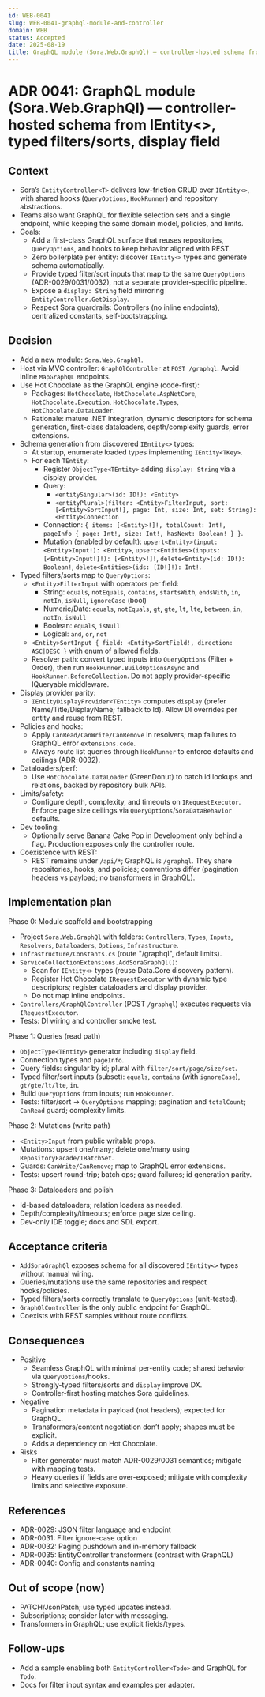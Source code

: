 ```yaml
---
id: WEB-0041
slug: WEB-0041-graphql-module-and-controller
domain: WEB
status: Accepted
date: 2025-08-19
title: GraphQL module (Sora.Web.GraphQl) — controller-hosted schema from IEntity<>, typed filters/sorts, display field
---
```

 
# ADR 0041: GraphQL module (Sora.Web.GraphQl) — controller-hosted schema from IEntity<>, typed filters/sorts, display field

## Context

- Sora’s `EntityController<T>` delivers low-friction CRUD over `IEntity<>`, with shared hooks (`QueryOptions`, `HookRunner`) and repository abstractions.
- Teams also want GraphQL for flexible selection sets and a single endpoint, while keeping the same domain model, policies, and limits.
- Goals:
  - Add a first-class GraphQL surface that reuses repositories, `QueryOptions`, and hooks to keep behavior aligned with REST.
  - Zero boilerplate per entity: discover `IEntity<>` types and generate schema automatically.
  - Provide typed filter/sort inputs that map to the same `QueryOptions` (ADR-0029/0031/0032), not a separate provider-specific pipeline.
  - Expose a `display: String` field mirroring `EntityController.GetDisplay`.
  - Respect Sora guardrails: Controllers (no inline endpoints), centralized constants, self-bootstrapping.

## Decision

- Add a new module: `Sora.Web.GraphQl`.
- Host via MVC controller: `GraphQlController` at `POST /graphql`. Avoid inline `MapGraphQL` endpoints.
- Use Hot Chocolate as the GraphQL engine (code-first):
  - Packages: `HotChocolate`, `HotChocolate.AspNetCore`, `HotChocolate.Execution`, `HotChocolate.Types`, `HotChocolate.DataLoader`.
  - Rationale: mature .NET integration, dynamic descriptors for schema generation, first-class dataloaders, depth/complexity guards, error extensions.
- Schema generation from discovered `IEntity<>` types:
  - At startup, enumerate loaded types implementing `IEntity<TKey>`.
  - For each `TEntity`:
    - Register `ObjectType<TEntity>` adding `display: String` via a display provider.
    - Query:
      - `<entitySingular>(id: ID!): <Entity>`
      - `<entityPlural>(filter: <Entity>FilterInput, sort: [<Entity>SortInput!], page: Int, size: Int, set: String): <Entity>Connection`
    - Connection: `{ items: [<Entity>!]!, totalCount: Int!, pageInfo { page: Int!, size: Int!, hasNext: Boolean! } }`.
    - Mutation (enabled by default): `upsert<Entity>(input: <Entity>Input!): <Entity>`, `upsert<Entities>(inputs: [<Entity>Input!]!): [<Entity>!]!`, `delete<Entity>(id: ID!): Boolean!`, `delete<Entities>(ids: [ID!]!): Int!`.
- Typed filters/sorts map to `QueryOptions`:
  - `<Entity>FilterInput` with operators per field:
    - String: `equals`, `notEquals`, `contains`, `startsWith`, `endsWith`, `in`, `notIn`, `isNull`, `ignoreCase` (bool)
    - Numeric/Date: `equals`, `notEquals`, `gt`, `gte`, `lt`, `lte`, `between`, `in`, `notIn`, `isNull`
    - Boolean: `equals`, `isNull`
    - Logical: `and`, `or`, `not`
  - `<Entity>SortInput { field: <Entity>SortField!, direction: ASC|DESC }` with enum of allowed fields.
  - Resolver path: convert typed inputs into `QueryOptions` (Filter + Order), then run `HookRunner.BuildOptionsAsync` and `HookRunner.BeforeCollection`. Do not apply provider-specific IQueryable middleware.
- Display provider parity:
  - `IEntityDisplayProvider<TEntity>` computes `display` (prefer Name/Title/DisplayName; fallback to Id). Allow DI overrides per entity and reuse from REST.
- Policies and hooks:
  - Apply `CanRead/CanWrite/CanRemove` in resolvers; map failures to GraphQL error `extensions.code`.
  - Always route list queries through `HookRunner` to enforce defaults and ceilings (ADR-0032).
- Dataloaders/perf:
  - Use `HotChocolate.DataLoader` (GreenDonut) to batch id lookups and relations, backed by repository bulk APIs.
- Limits/safety:
  - Configure depth, complexity, and timeouts on `IRequestExecutor`. Enforce page size ceilings via `QueryOptions`/`SoraDataBehavior` defaults.
- Dev tooling:
  - Optionally serve Banana Cake Pop in Development only behind a flag. Production exposes only the controller route.
- Coexistence with REST:
  - REST remains under `/api/*`; GraphQL is `/graphql`. They share repositories, hooks, and policies; conventions differ (pagination headers vs payload; no transformers in GraphQL).

## Implementation plan

Phase 0: Module scaffold and bootstrapping
- Project `Sora.Web.GraphQl` with folders: `Controllers`, `Types`, `Inputs`, `Resolvers`, `Dataloaders`, `Options`, `Infrastructure`.
- `Infrastructure/Constants.cs` (route "/graphql", default limits).
- `ServiceCollectionExtensions.AddSoraGraphQl()`:
  - Scan for `IEntity<>` types (reuse Data.Core discovery pattern).
  - Register Hot Chocolate `IRequestExecutor` with dynamic type descriptors; register dataloaders and display provider.
  - Do not map inline endpoints.
- `Controllers/GraphQlController` (POST `/graphql`) executes requests via `IRequestExecutor`.
- Tests: DI wiring and controller smoke test.

Phase 1: Queries (read path)
- `ObjectType<TEntity>` generator including `display` field.
- Connection types and `pageInfo`.
- Query fields: singular by id; plural with `filter/sort/page/size/set`.
- Typed filter/sort inputs (subset): `equals`, `contains` (with `ignoreCase`), `gt/gte/lt/lte`, `in`.
- Build `QueryOptions` from inputs; run `HookRunner`.
- Tests: filter/sort → `QueryOptions` mapping; pagination and `totalCount`; `CanRead` guard; complexity limits.

Phase 2: Mutations (write path)
- `<Entity>Input` from public writable props.
- Mutations: upsert one/many; delete one/many using `RepositoryFacade/IBatchSet`.
- Guards: `CanWrite/CanRemove`; map to GraphQL error extensions.
- Tests: upsert round-trip; batch ops; guard failures; id generation parity.

Phase 3: Dataloaders and polish
- Id-based dataloaders; relation loaders as needed.
- Depth/complexity/timeouts; enforce page size ceiling.
- Dev-only IDE toggle; docs and SDL export.

## Acceptance criteria
- `AddSoraGraphQl` exposes schema for all discovered `IEntity<>` types without manual wiring.
- Queries/mutations use the same repositories and respect hooks/policies.
- Typed filters/sorts correctly translate to `QueryOptions` (unit-tested).
- `GraphQlController` is the only public endpoint for GraphQL.
- Coexists with REST samples without route conflicts.

## Consequences

- Positive
  - Seamless GraphQL with minimal per-entity code; shared behavior via `QueryOptions`/hooks.
  - Strongly-typed filters/sorts and `display` improve DX.
  - Controller-first hosting matches Sora guidelines.
- Negative
  - Pagination metadata in payload (not headers); expected for GraphQL.
  - Transformers/content negotiation don’t apply; shapes must be explicit.
  - Adds a dependency on Hot Chocolate.
- Risks
  - Filter generator must match ADR-0029/0031 semantics; mitigate with mapping tests.
  - Heavy queries if fields are over-exposed; mitigate with complexity limits and selective exposure.

## References
- ADR-0029: JSON filter language and endpoint
- ADR-0031: Filter ignore-case option
- ADR-0032: Paging pushdown and in-memory fallback
- ADR-0035: EntityController transformers (contrast with GraphQL)
- ADR-0040: Config and constants naming

## Out of scope (now)
- PATCH/JsonPatch; use typed updates instead.
- Subscriptions; consider later with messaging.
- Transformers in GraphQL; use explicit fields/types.

## Follow-ups
- Add a sample enabling both `EntityController<Todo>` and GraphQL for `Todo`.
- Docs for filter input syntax and examples per adapter.
